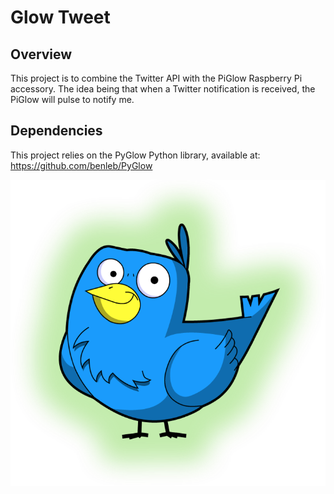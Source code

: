 # Glow Tweet
## Overview
This project is to combine the Twitter API with the PiGlow Raspberry Pi accessory. The idea being that when a Twitter notification is received, the PiGlow will pulse to notify me.
## Dependencies
This project relies on the PyGlow Python library, available at: https://github.com/benleb/PyGlow

![](logo.png)
